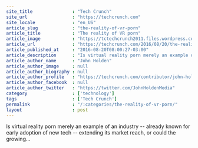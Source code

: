 ```yaml
---
site_title               : "Tech Crunch"
site_url                 : "https://techcrunch.com"
site_locale              : "en_US"
article_slug             : "the-reality-of-vr-porn"
article_title            : "The reality of VR porn"
article_image            : "https://tctechcrunch2011.files.wordpress.com/2016/08/gettyimages-526725634.jpg?w=764&h=400&crop=1"
article_url              : "https://techcrunch.com/2016/08/20/the-reality-of-vr-porn/"
article_published_at     : "2016-08-20T08:00:27-03:00"
article_description      : "Is virtual reality porn merely an example of an industry -- already known for early adoption of new tech -- extending its market reach, or could the growing..."
article_author_name      : "John Holden"
article_author_image     : null
article_author_biography : null
article_author_profile   : "https://techcrunch.com/contributor/john-holden/"
article_author_facebook  : null
article_author_twitter   : "https://twitter.com/JohnHoldenMedia"
category                 : ['technology']
tags                     : ['Tech Crunch']
permalink                : "/:categories/the-reality-of-vr-porn/"
layout                   : post
---
```


Is virtual reality porn merely an example of an industry -- already known for early adoption of new tech -- extending its market reach, or could the growing...
